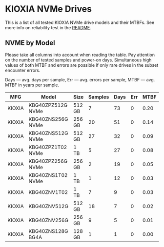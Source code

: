 KIOXIA NVMe Drives
==================

This is a list of all tested KIOXIA NVMe drive models and their MTBFs. See more
info on reliability test in the [README](https://github.com/linuxhw/SMART).

NVME by Model
------------

Please take all columns into account when reading the table. Pay attention on the
number of tested samples and power-on days. Simultaneous high values of both MTBF
and errors are possible if only rare drives in the subset encounter errors.

Days — avg. days per sample,
Err  — avg. errors per sample,
MTBF — avg. MTBF in years per sample.

| MFG       | Model              | Size   | Samples | Days  | Err   | MTBF   |
|-----------|--------------------|--------|---------|-------|-------|--------|
| KIOXIA    | KBG40ZPZ512G NVMe  | 512 GB | 7       | 73    | 0     | 0.20   |
| KIOXIA    | KBG40ZNS256G NVMe  | 256 GB | 20      | 51    | 0     | 0.14   |
| KIOXIA    | KBG40ZNS512G NVMe  | 512 GB | 27      | 32    | 0     | 0.09   |
| KIOXIA    | KBG40ZPZ1T02 NVMe  | 1 TB   | 5       | 27    | 0     | 0.08   |
| KIOXIA    | KBG40ZPZ256G NVMe  | 256 GB | 2       | 19    | 0     | 0.05   |
| KIOXIA    | KBG40ZNS1T02 NVMe  | 1 TB   | 1       | 12    | 0     | 0.03   |
| KIOXIA    | KBG40ZNV1T02       | 1 TB   | 7       | 9     | 0     | 0.03   |
| KIOXIA    | KBG40ZNV512G       | 512 GB | 18      | 7     | 0     | 0.02   |
| KIOXIA    | KBG40ZNV256G       | 256 GB | 9       | 5     | 0     | 0.01   |
| KIOXIA    | KBG40ZNS128G BG4A  | 128 GB | 1       | 1     | 0     | 0.00   |
